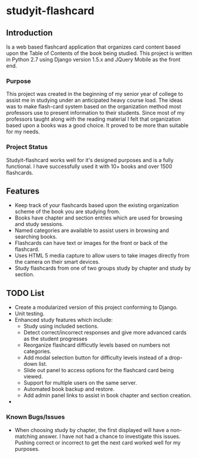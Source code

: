 studyit-flashcard
=================

<h2>Introduction</h2>
<p>Is a web based flashcard application that organizes card content based upon the Table of Contents of the book being studied.  This project is written in Python 2.7 using Django version 1.5.x and JQuery Mobile as the front end.</p>

<h3>Purpose</h3>
<p>This project was created in the beginning of my senior year of college to assist me in studying under an anticipated heavy course load.  The ideas was to make flash-card system based on the organization method most professors use to present information to their students.  Since most of my professors taught along with the reading material I felt that organization based upon a books was a good choice.  It proved to be more than suitable for my needs.</p>

<h3>Project Status</h3>
<p>Studyit-flashcard works well for it's designed purposes and is a fully functional.  I have successfully used it with 10+ books and over 1500 flashcards.</p>

<h2>Features</h2>
<ul>
<li>Keep track of your flashcards based upon the existing organization scheme of the book you are studying from.</li>
<li>Books have chapter and section entries which are used for browsing and study sessions.</li>
<li>Named categories are available to assist users in browsing and searching books.</li>
<li>Flashcards can have text or images for the front or back of the flashcard.</li>
<li>Uses HTML 5 media capture to allow users to take images directly from the camera on their smart devices.</li>
<li>Study flashcards from one of two groups study by chapter and study by section.</li>
</ul>


<h2>TODO List</h2>
<ul>
<li>Create a modularized version of this project conforming to Django.</li>
<li>Unit testing.</li>
<li>Enhanced study features which include:
  <ul><li>Study using included sections.</li><li>Detect correct/incorrect responses and give more advanced cards as the student progresses</li><li>Reorganize flashcard difficutly levels based on numbers not categories.</li><li>Add modal selection button for difficulty levels instead of a drop-down list.</li><li>Slide out panel to access options for the flashcard card being viewed.</li><li>Support for multiple users on the same server.</li><li>Automated book backup and restore.</li><li>Add admin panel links to assist in book chapter and section creation.</li>
  </ul>
<li>
</ul>

<h3>Known Bugs/Issues</h3>
<ul>
<li>When choosing study by chapter, the first displayed will have a non-matching answer.  I have not had a chance to investigate this issues.  Pushing correct or incorrect to get the next card worked well for my purposes.</li>

</ul>


